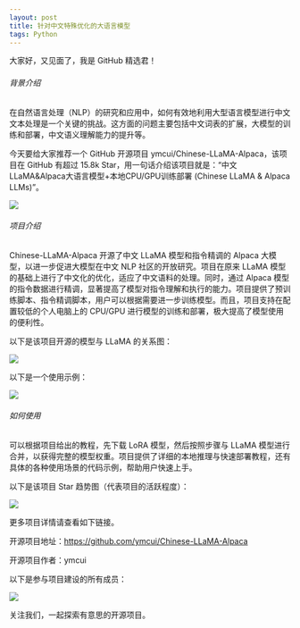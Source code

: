 ```yaml
---
layout: post
title: 针对中文特殊优化的大语言模型
tags: Python
---
```


大家好，又见面了，我是 GitHub 精选君！

###### 背景介绍

在自然语言处理（NLP）的研究和应用中，如何有效地利用大型语言模型进行中文文本处理是一个关键的挑战。这方面的问题主要包括中文词表的扩展，大模型的训练和部署，中文语义理解能力的提升等。

今天要给大家推荐一个 GitHub 开源项目 ymcui/Chinese-LLaMA-Alpaca，该项目在 GitHub 有超过 15.8k Star，用一句话介绍该项目就是：“中文LLaMA&Alpaca大语言模型+本地CPU/GPU训练部署 (Chinese LLaMA & Alpaca LLMs)”。

![](https://raw.githubusercontent.com/ymcui/Chinese-LLaMA-Alpaca/master/./pics/banner.png)

###### 项目介绍

Chinese-LLaMA-Alpaca 开源了中文 LLaMA 模型和指令精调的 Alpaca 大模型，以进一步促进大模型在中文 NLP 社区的开放研究。项目在原来 LLaMA 模型的基础上进行了中文化的优化，适应了中文语料的处理。同时，通过 Alpaca 模型的指令数据进行精调，显著提高了模型对指令理解和执行的能力。项目提供了预训练脚本、指令精调脚本，用户可以根据需要进一步训练模型。而且，项目支持在配置较低的个人电脑上的 CPU/GPU 进行模型的训练和部署，极大提高了模型使用的便利性。

以下是该项目开源的模型与 LLaMA 的关系图：

![](https://raw.githubusercontent.com/ymcui/Chinese-LLaMA-Alpaca/master/./pics/models.png)

以下是一个使用示例：

![](https://raw.githubusercontent.com/ymcui/Chinese-LLaMA-Alpaca/master/./pics/screencast.gif)

###### 如何使用

可以根据项目给出的教程，先下载 LoRA 模型，然后按照步骤与 LLaMA 模型进行合并，以获得完整的模型权重。项目提供了详细的本地推理与快速部署教程，还有具体的各种使用场景的代码示例，帮助用户快速上手。


以下是该项目 Star 趋势图（代表项目的活跃程度）：

![](https://api.star-history.com/svg?repos=ymcui/Chinese-LLaMA-Alpaca&type=Timeline)

更多项目详情请查看如下链接。

开源项目地址：https://github.com/ymcui/Chinese-LLaMA-Alpaca 

开源项目作者：ymcui

以下是参与项目建设的所有成员：

![](https://contrib.rocks/image?repo=ymcui/Chinese-LLaMA-Alpaca)

关注我们，一起探索有意思的开源项目。


